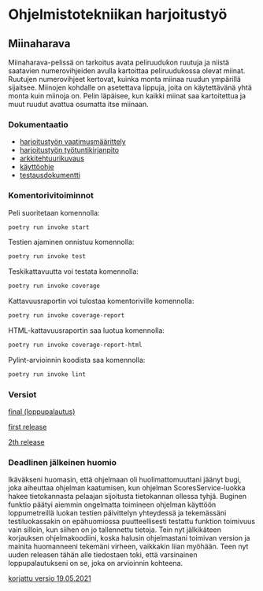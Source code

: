 # Ohjelmistotekniikan harjoitustyö
## Miinaharava
Miinaharava-pelissä on tarkoitus avata peliruudukon ruutuja ja niistä saatavien numerovihjeiden avulla kartoittaa peliruudukossa olevat miinat. Ruutujen numerovihjeet kertovat, kuinka monta miinaa ruudun ympärillä sijaitsee. Miinojen kohdalle on asetettava lippuja, joita on käytettävänä yhtä monta kuin miinoja on. Pelin läpäisee, kun kaikki miinat saa kartoitettua ja muut ruudut avattua osumatta itse miinaan.

### Dokumentaatio
* [harjoitustyön vaatimusmäärittely](https://github.com/J-Uhero/ot-harjoitustyo/blob/master/dokumentaatio/vaatimusmaarittely.md)
* [harjoitustyön työtuntikirjanpito](https://github.com/J-Uhero/ot-harjoitustyo/blob/master/dokumentaatio/tyoaikakirjanpito.md)
* [arkkitehtuurikuvaus](https://github.com/J-Uhero/ot-harjoitustyo/blob/master/dokumentaatio/arkkitehtuuri.md)
* [käyttöohje](https://github.com/J-Uhero/ot-harjoitustyo/blob/master/dokumentaatio/kayttoohje.md)
* [testausdokumentti](https://github.com/J-Uhero/ot-harjoitustyo/blob/master/dokumentaatio/testikattavuus.md)

### Komentorivitoiminnot

Peli suoritetaan komennolla:
```bash
poetry run invoke start
```
Testien ajaminen onnistuu komennolla:
```bash
poetry run invoke test
```
Teskikattavuutta voi testata komennolla:
```bash
poetry run invoke coverage
```
Kattavuusraportin voi tulostaa komentoriville komennolla:
```bash
poetry run invoke coverage-report
```
HTML-kattavuusraportin saa luotua komennolla:
```bash
poetry run invoke coverage-report-html
```
Pylint-arvioinnin koodista saa komennolla:
```bash
poetry run invoke lint
```

### Versiot
[final (loppupalautus)](https://github.com/J-Uhero/ot-harjoitustyo/releases/tag/viikko7)

[first release](https://github.com/J-Uhero/ot-harjoitustyo/releases/tag/viikko5)

[2th release](https://github.com/J-Uhero/ot-harjoitustyo/releases/tag/viikko6)

### Deadlinen jälkeinen huomio
Ikäväkseni huomasin, että ohjelmaan oli huolimattomuuttani jäänyt bugi, joka aiheuttaa ohjelman kaatumisen, kun ohjelman ScoresService-luokka hakee tietokannasta pelaajan sijoitusta tietokannan ollessa tyhjä. Buginen funktio päätyi aiemmin ongelmatta toimineen ohjelman käyttöön loppumetreillä luokan testien päivittelyn yhteydessä ja tekemässäni testiluokassakin on epähuomiossa puutteellisesti testattu funktion toimivuus vain silloin, kun siihen on jo tallennettu tietoja. Tein nyt jälkikäteen korjauksen ohjelmakoodiini, koska halusin ohjelmastani toimivan version ja mainita huomanneeni tekemäni virheen, vaikkakin liian myöhään. Teen nyt uuden releasen tähän alle tiedostaen toki, että varsinainen loppupalautukseni on se, joka on arvioinnin kohteena.

[korjattu versio 19.05.2021](https://github.com/J-Uhero/ot-harjoitustyo/releases/tag/korjattu_versio_19.5.2021)

